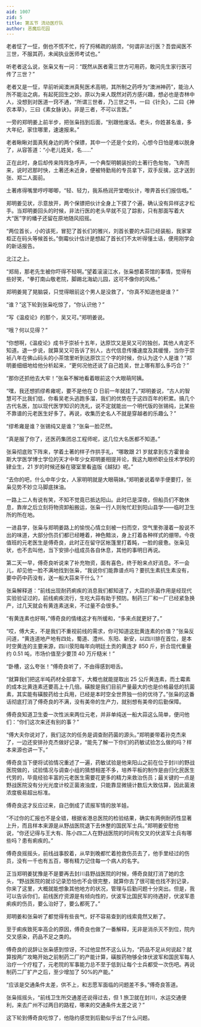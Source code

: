 ```yaml
---
aid: 1007
zid: 5
title: 第五节 流动医疗队
author: 恶魔后花园
---
```


老者怔了一怔，倒也不慌不忙，捋了捋稀疏的胡须，“何谓非法行医？吾尝闻医不三世，不服其药，未闻执业医师考试也。”

听老者这么说，张枭又有一问：“既然从医者需三世方可用药，敢问先生家行医可传了三世？”

老者又是一怔，早前听闻澳洲真髡医术高明，其所制之药呼为“澳洲神药”，能治人所不能治之病，有起死回生之妙。原以为来人既然对药方感兴趣，想必也是杏林中人，没想到对医道一窍不通，“所谓三世者，乃三世之书，一曰《针灸》，二曰《神农本草》，三曰《素女脉诀》。非是三者，不可以言医。”

一旁的郑明姜上前半步，把张枭挡到后面，“别跟他废话。老头，你姓甚名谁，多大年纪，家住哪里，速速报来。”

老者瞅瞅对面真髡身边的两个保镖，其中一个还是个女的，心想今日怕是难以脱身了，从容答道：“小老儿姓吴，名……”

正在此时，身后却传来阵阵急呼声，一个典型明朝装扮的土著行色匆匆，飞奔而来，说时迟那时快，土著还未近身，便被特勤局的专员拿下，双手反擒，这才送到张、郑二人面前。

土著疼得嘴里哼哼唧唧，“轻、轻力，我系杨润开堂嘅伙计，嚟畀首长们报信嘅。”

郑明姜见状，示意放开，两个保镖把伙计全身上下摸了个遍，确认没有异样这才松手。当郑明姜回头的时候，非法行医的老头早就不见了踪影，只有那面写着大大“医”字的幡子还留在原地随风招摇。

“两位首长，小的该死，冒犯了首长们的雅兴，刘首长要的大蒜已经装船，我家掌柜正在码头等候首长。”倒霉伙计估计是想起了首长们不太听得懂土话，便用刚学会的新话报告。

北江之上。

“郑局，那老先生被你吓得不轻啊。”望着滚滚江水，张枭想着茶馆的事情，觉得有些好笑，“拳打南山敬老院，脚踢北海幼儿园，这可不像你的风格。”

郑明姜晃了晃脑袋，只觉得眼前这个男人是没救了，“你真不知道他是谁？”

“谁？”这下轮到张枭吃惊了，“你认识他？”

“写《温疫论》的那个，吴又可。”郑明姜说。

“哦？何以见得？”

“你想啊，《温疫论》成书于崇祯十五年，达原饮又是吴又可的独创，其他人肯定不知道。退一步说，就算吴又可告诉了别人，古代信息传播速度及其缓慢，当你于崇祯八年在佛山码头的小茶馆里听到达原饮三个字的时候，你认为这个人是谁？”郑明姜细细地给他分析起来，“更何况他还说了自己姓吴，世上哪有那么多巧合？”

“那你还抓他去大牢！”张枭不解地看着眼前这个大眼萌阿姨。

“嘿，我还想抓缪希雍呢，要不是他在 D 日前一年就挂了。”郑明姜说，“古人的智慧可不比我们低，你看吴老头逃跑多溜，我们的优势在于这四百年的积累。搞几个古代名医，加以现代医学知识的洗礼，说不定就能出一个明代版的张锡纯，比某些不靠谱的元老医生好多了。再说，收集历史名人不就是穿越者的乐趣么？”

“缪希雍是谁？张锡纯又是谁？”张枭一脸茫然。

“真是服了你了，还医药集团总工程师呢，这几位大名医都不知道。”

张枭彻底败下阵来，学着土著的样子作拱手礼，“哪敢跟 21 岁就拿到东方霍普金斯大学医学博士学位的天才中年少女郑明姜相提并论，我这九眼桥职业技术学校的肄业生，21 岁的时候还躲在寝室里看盗版《越狱》呢。”

“去你的吧，什么中年少女，人家明明就是大眼萌妹。”郑明姜说着举手便要打，张枭见势不妙立马脚底抹油。

一路上二人有说有笑，不知不觉竟已抵达阳山。此时已是深夜，但船员们不敢休息，靠岸之后立刻将物资卸船搬运，张枭一行人则匆忙赶到阳山县学——临时卫生所的所在地。

一进县学，张枭与郑明姜路上的愉悦心情立刻被一扫而空，空气里弥漫着一股说不出的味道，大部分伤员们都已经睡着，神色黯淡，身上打着各种样式的绷带。今夜值班的元老医生是傅奇良，此时正在留守区帐篷里打着盹，一脸的疲惫。张枭见状，也不去叫他，当下安排小组成员各自休息，其他的事明日再说。

第二天一早，傅奇良听说来了补充物资，面有喜色，终于盼来点好消息。不一会儿，却见他一脸不满地找到张枭，“我说你们能靠谱点吗？要抗生素抗生素没有，要中药中药没有，送一船大蒜来干什么？”

张枭解释道：“前线出现耐药痢疾的消息我们都知道了，大蒜的杀菌作用是经现代实验验证过的，前线痢疾流行，生吃大蒜有助于预防。制药三厂和一厂已经紧急换产，过几天就会有黄连素送来，不过量不会很多。”

“有黄连素也好啊，”傅奇良的情绪这才有所缓和，“多来点就更好了。”

“哎，傅大夫，不是我们不重视前线的需求，你可知道这批黄连素的价值？”张枭反问道，“黄连道地产地有四处，蜀道、澧州、东阳、新安，以四川排在首位，是本时空黄连的主要来源，四川荥阳每年向明廷土贡的黄连才 850 斤，折合现代重量约 0.51 吨，市场价值至少要顶 40 万斤糙米！”

“卧槽，这么夸张！”傅奇良听了，不由得感到咂舌。

“就算我们把这半吨药材全部拿下，大概也就能提取出 25 公斤黄连素，而土霉素的成本比黄连素还要高上十几倍。磺胺是我们目前产量最大的也是价格最低的抗菌素，其实能有磺胺药给士兵用，已经是本时空全世界独一份的优待了。”张枭的这番话彻底打消了傅奇良的不满，没有美帝的生产力，就别想有美帝的后勤保障。

傅奇良知道卫生委一次性派来两位元老，并非单纯送一船大蒜这么简单，便问他们：“你们这次来还有别的事？”

“傅大夫你说对了，我们这次的任务是调查耐药菌的源头。”郑明姜带着孙克杰来了，一边还安排孙克杰做好记录，“能先了解一下你们的药敏试验怎么做的吗？样本来源也讲一下。”

傅奇良当下便将试验情况重述了一遍，药敏试验是他来阳山之前在位于封川的野战医院做的，试验情况与调查小组的猜想相差不多，培养平板的制作是由归化民医生代劳的，毕竟经验丰富的元老医生需要花更多的精力来救治伤员；最关键的一点是野战医院没有分光光度计校正菌液浊度，只能靠显微镜计数后大致估算，因此菌液浓度极易超出标准。

傅奇良这才反应过来，自己倒成了谎报军情的放羊娃。

“不过你的汇报也不是全错，根据省港总医院的检验结果，确实有两例耐药性显著上升，而且样本来源是从野战医院退下去休整的国民军士兵。”郑明姜安慰他说，“你还记得与王大有、陈小四二人在野战医院的时间有交叉的伏波军士兵有哪些吗？患有痢疾的。”

傅奇良摇摇头，前线战事胶着，从早到晚都忙着抢救伤员去了，他手里经过的伤员，没有一千也有五百，哪有精力记住每一个病人的名字。

正当郑明姜犹豫是不是要再去封川县野战医院的时候，傅奇良就打消了她的念头，“野战医院的就诊记录恐怕也不会很完整，就算你去了很可能也找不到记录，你来了这里，大概就能想象其他地方的状况，管理与后勤问题十分突出。但是，我可以告诉你们，前线医疗资源是有倾向性的，伏波军比国民军的待遇好，伏波军患痢疾的伤员，要么治好了，要么都死了。”

郑明姜和张枭听了都觉得有些丧气，好不容易查到的线索竟然又断了。

至于痢疾致死率高企的原因，傅奇良也做了一番解释，无非是消杀灭不到位，院内交叉感染，药品不足之类的。

傅奇良的说辞让张枭感到惊讶，不过他显然不这么认为，“药品不足从何说起？就算按两广攻略开始之前制药二厂的产能计算，磺胺药物够全体伏波军和国民军每人治疗一个疗程了，元老院的军事能力总不至于低到让每个士兵都受一次伤吧。再说制药二厂扩产之后，至少增加了 50%的产能。”

“应该是交通条件太差，供不上，和志愿军面临的问题差不多。”傅奇良答道。

张枭摇摇头，“前线卫生所交通差还说得过去，但 1 旅卫就在封川，水运交通便利，来去广州不过两日的路程，哪来的交通条件太差之说？”

这下轮到傅奇良吃惊了，他隐约感觉到后勤似乎出了什么问题。
